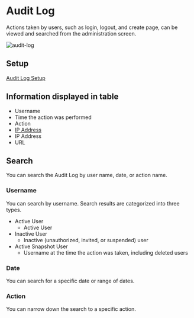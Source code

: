 # Audit Log

Actions taken by users, such as login, logout, and create page, can be viewed and searched from the administration screen.

<img :src="$withBase('/assets/images/audit-log.png')" alt="audit-log">

<ContextualBlock context="docs-growi-org">

## Setup

[Audit Log Setup](/en/admin-guide/admin-cookbook/audit-log-setup.html)

</ContextualBlock>

## Information displayed in table

- Username
- Time the action was performed
- Action
<ContextualBlock context="docs-growi-org"><li>[IP Address](/en/admin-guide/admin-cookbook/trust-proxy.html)</li></ContextualBlock>
<ContextualBlock context="help-growi-cloud"><li>IP Address</li></ContextualBlock>
- URL

## Search

You can search the Audit Log by user name, date, or action name.

### Username

You can search by username. Search results are categorized into three types.

- Active User
  - Active User
- Inactive User
  - Inactive (unauthorized, invited, or suspended) user
- Active Snapshot User
  - Username at the time the action was taken, including deleted users

### Date

You can search for a specific date or range of dates.

### Action

You can narrow down the search to a specific action.
